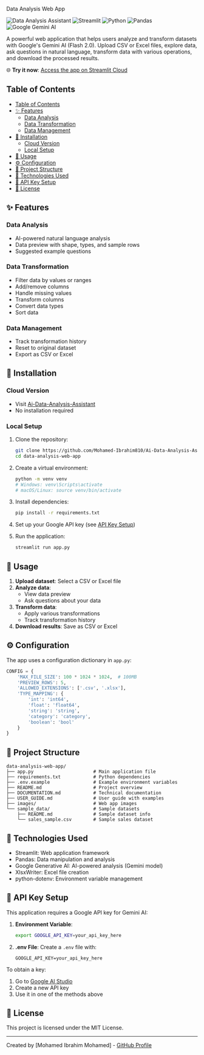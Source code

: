 Data Analysis Web App

![Data Analysis Assistant](https://img.shields.io/badge/Data-Analysis-blue)
![Streamlit](https://img.shields.io/badge/Streamlit-FF4B4B?style=flat&logo=Streamlit&logoColor=white)
![Python](https://img.shields.io/badge/Python-3776AB?style=flat&logo=python&logoColor=white)
![Pandas](https://img.shields.io/badge/Pandas-150458?style=flat&logo=pandas&logoColor=white)
![Google Gemini AI](https://img.shields.io/badge/Google_Gemini_AI-4285F4?style=flat&logo=google&logoColor=white)

A powerful web application that helps users analyze and transform datasets with Google's Gemini AI (Flash 2.0). Upload CSV or Excel files, explore data, ask questions in natural language, transform data with various operations, and download the processed results.

🌐 **Try it now**: [Access the app on Streamlit Cloud](https://ai-data-analysis-assistant-5hpawoeffw2hlq6x6prqcc.streamlit.app/)

## Table of Contents

- [Table of Contents](#table-of-contents)
- [✨ Features](#-features)
  - [Data Analysis](#data-analysis)
  - [Data Transformation](#data-transformation)
  - [Data Management](#data-management)
- [🚀 Installation](#-installation)
  - [Cloud Version](#cloud-version)
  - [Local Setup](#local-setup)
- [📝 Usage](#-usage)
- [⚙️ Configuration](#️-configuration)
- [📁 Project Structure](#-project-structure)
- [🔧 Technologies Used](#-technologies-used)
- [🔑 API Key Setup](#-api-key-setup)
- [📄 License](#-license)

## ✨ Features

### Data Analysis

- AI-powered natural language analysis
- Data preview with shape, types, and sample rows
- Suggested example questions

### Data Transformation

- Filter data by values or ranges
- Add/remove columns
- Handle missing values
- Transform columns
- Convert data types
- Sort data

### Data Management

- Track transformation history
- Reset to original dataset
- Export as CSV or Excel

## 🚀 Installation

### Cloud Version

- Visit [Ai-Data-Analysis-Assistant](https://ai-data-analysis-assistant-5hpawoeffw2hlq6x6prqcc.streamlit.app/)
- No installation required

### Local Setup

1. Clone the repository:

   ```bash
   git clone https://github.com/Mohamed-Ibrahim810/Ai-Data-Analysis-Assistant.git
   cd data-analysis-web-app
   ```

2. Create a virtual environment:

   ```bash
   python -m venv venv
   # Windows: venv\Scripts\activate
   # macOS/Linux: source venv/bin/activate
   ```

3. Install dependencies:

   ```bash
   pip install -r requirements.txt
   ```

4. Set up your Google API key (see [API Key Setup](#-api-key-setup))

5. Run the application:
   ```bash
   streamlit run app.py
   ```

## 📝 Usage

1. **Upload dataset**: Select a CSV or Excel file
2. **Analyze data**:
   - View data preview
   - Ask questions about your data
3. **Transform data**:
   - Apply various transformations
   - Track transformation history
4. **Download results**: Save as CSV or Excel

## ⚙️ Configuration

The app uses a configuration dictionary in `app.py`:

```python
CONFIG = {
    'MAX_FILE_SIZE': 100 * 1024 * 1024,  # 100MB
    'PREVIEW_ROWS': 5,
    'ALLOWED_EXTENSIONS': ['.csv', '.xlsx'],
    'TYPE_MAPPING': {
        'int': 'int64',
        'float': 'float64',
        'string': 'string',
        'category': 'category',
        'boolean': 'bool'
    }
}
```

## 📁 Project Structure

```
data-analysis-web-app/
├── app.py                      # Main application file
├── requirements.txt            # Python dependencies
├── .env.example                # Example environment variables
├── README.md                   # Project overview
├── DOCUMENTATION.md            # Technical documentation
├── USER_GUIDE.md               # User guide with examples
├── images/                     # Web app images
└── sample_data/                # Sample datasets
    ├── README.md               # Sample dataset info
    └── sales_sample.csv        # Sample sales dataset
```

## 🔧 Technologies Used

- Streamlit: Web application framework
- Pandas: Data manipulation and analysis
- Google Generative AI: AI-powered analysis (Gemini model)
- XlsxWriter: Excel file creation
- python-dotenv: Environment variable management

## 🔑 API Key Setup

This application requires a Google API key for Gemini AI:

1. **Environment Variable**:

   ```bash
   export GOOGLE_API_KEY=your_api_key_here
   ```

2. **.env File**:
   Create a `.env` file with:
   ```
   GOOGLE_API_KEY=your_api_key_here
   ```

To obtain a key:

1. Go to [Google AI Studio](https://makersuite.google.com/app/apikey)
2. Create a new API key
3. Use it in one of the methods above

## 📄 License

This project is licensed under the MIT License.

---

Created by [Mohamed Ibrahim Mohamed] - [GitHub Profile](https://github.com/Mohamed-Ibrahim810)

